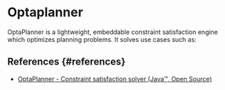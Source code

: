 # Optaplanner


OptaPlanner is a lightweight, embeddable constraint satisfaction engine which optimizes planning problems. It solves use cases such as:


## References {#references}

-   [OptaPlanner - Constraint satisfaction solver (Java™, Open Source)](https://www.optaplanner.org/)
